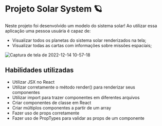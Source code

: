 # Projeto Solar System 🪐

Neste projeto foi desenvolvido um modelo do sistema solar! Ao utilizar essa aplicação uma pessoa usuária é capaz de:

- Visualizar todos os planetas do sistema solar renderizados na tela;
- Visualizar todas as cartas com informações sobre missões espaciais;

![Captura de tela de 2022-12-14 10-57-18](https://user-images.githubusercontent.com/99517204/207614083-740375cc-6508-427a-9db4-8b82afe3958c.png)

## Habilidades utilizadas

- Utilizar JSX no React
- Utilizar corretamente o método render() para renderizar seus componentes
- Utilizar import para trazer componentes em diferentes arquivos
- Criar componentes de classe em React
- Criar múltiplos componentes a partir de um array
- Fazer uso de props corretamente
- Fazer uso de PropTypes para validar as props de um componente
